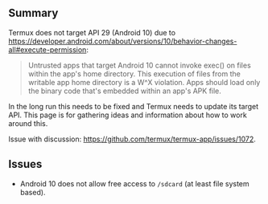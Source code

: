 ## Summary
Termux does not target API 29 (Android 10) due to
https://developer.android.com/about/versions/10/behavior-changes-all#execute-permission:

> Untrusted apps that target Android 10 cannot invoke exec() on files within
the app's home directory. This execution of files from the writable app home
directory is a W^X violation. Apps should load only the binary code that's
embedded within an app's APK file.

In the long run this needs to be fixed and Termux needs to update its target API.
This page is for gathering ideas and information about how to work around this.

Issue with discussion: https://github.com/termux/termux-app/issues/1072.

## Issues

* Android 10 does not allow free access to `/sdcard` (at least file system based).
